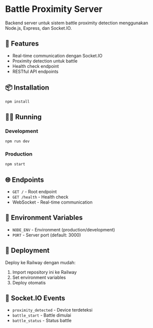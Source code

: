 # Battle Proximity Server

Backend server untuk sistem battle proximity detection menggunakan Node.js, Express, dan Socket.IO.

## 🚀 Features

- Real-time communication dengan Socket.IO
- Proximity detection untuk battle
- Health check endpoint
- RESTful API endpoints

## 📦 Installation

```bash
npm install
```

## 🏃‍♂️ Running

### Development
```bash
npm run dev
```

### Production
```bash
npm start
```

## 🌐 Endpoints

- `GET /` - Root endpoint
- `GET /health` - Health check
- WebSocket - Real-time communication

## 🔧 Environment Variables

- `NODE_ENV` - Environment (production/development)
- `PORT` - Server port (default: 3000)

## 🚀 Deployment

Deploy ke Railway dengan mudah:

1. Import repository ini ke Railway
2. Set environment variables
3. Deploy otomatis

## 📡 Socket.IO Events

- `proximity_detected` - Device terdeteksi
- `battle_start` - Battle dimulai
- `battle_status` - Status battle 